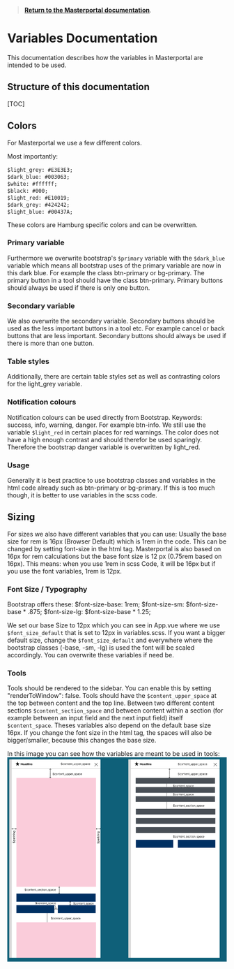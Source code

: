 >**[Return to the Masterportal documentation](doc.md)**.

# Variables Documentation

This documentation describes how the variables in Masterportal are intended to be used.


## Structure of this documentation

[TOC]


## Colors

For Masterportal we use a few different colors.

Most importantly:
```
$light_grey: #E3E3E3;
$dark_blue: #003063;
$white: #ffffff;
$black: #000;
$light_red: #E10019;
$dark_grey: #424242;
$light_blue: #00437A;
```

These colors are Hamburg specific colors and can be overwritten.

### Primary variable
Furthermore we overwrite bootstrap's `$primary` variable with the `$dark_blue` variable which means all bootstrap uses of the primary variable are now in this dark blue. For example the class btn-primary or bg-primary.
The primary button in a tool should have the class btn-primary.
Primary buttons should always be used if there is only one button.

### Secondary variable
We also overwrite the secondary variable. Secondary buttons should be used as the less important buttons in a tool etc.
For example cancel or back buttons that are less important. Secondary buttons should always be used if there is more than one button.

### Table styles
Additionally, there are certain table styles set as well as contrasting colors for the light_grey variable.

### Notification colours
Notification colours can be used directly from Bootstrap.
Keywords: success, info, warning, danger. For example btn-info.
We still use the variable `$light_red` in certain places for red warnings. The color does not have a high enough contrast and should therefor be used sparingly.
Therefore the bootstrap danger variable is overwritten by light_red.

### Usage
Generally it is best practice to use bootstrap classes and variables in the html code already such as btn-primary or bg-primary. If this is too much though, it is better to use variables in the scss code.

## Sizing

For sizes we also have different variables that you can use:
Usually the base size for rem is 16px (Browser Default) which is 1rem in the code. This can be changed by setting font-size in the html tag. Masterportal is also based on 16px for rem calculations but the base font size is 12 px (0.75rem based on 16px).
This means: when you use 1rem in scss Code, it will be 16px but if you use the font variables, 1rem is 12px.

### Font Size / Typography
Bootstrap offers these:
$font-size-base:              1rem;
$font-size-sm:                $font-size-base * .875;
$font-size-lg:                $font-size-base * 1.25;

We set our base Size to 12px which you can see in App.vue where we use `$font_size_default` that is set to 12px in variables.scss.
If you want a bigger default size, change the `$font_size_default` and everywhere where the bootstrap classes (-base, -sm, -lg) is used the font will be scaled accordingly.
You can overwrite these variables if need be.

### Tools
Tools should be rendered to the sidebar. You can enable this by setting "renderToWindow": false.
Tools should have the `$content_upper_space` at the top between content and the top line.
Between two different content sections `$content_section_space` and between content within a section (for example between an input field and the next input field) itself `$content_space`.
Theses variables also depend on the default base size 16px. If you change the font size in the html tag, the spaces will also be bigger/smaller, because this changes the base size.

In this image you can see how the variables are meant to be used in tools:
![toolSpacerVariables.png](doc/_media/User/toolSpacerVariables.png)

